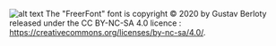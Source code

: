 ![alt text](https://github.com/kylak/FreerFont/screenshot.png)
The "FreerFont" font is copyright © 2020 by Gustav Berloty released under the CC BY-NC-SA 4.0 licence : https://creativecommons.org/licenses/by-nc-sa/4.0/.